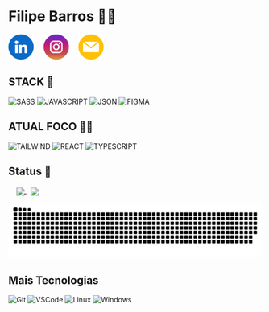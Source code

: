 # Filipe Barros 👨‍💻

[![Linkedin Badge](https://github.com/Filipebarrosg/assents/blob/main/Filipebarrosg/linkedin.png)](https://www.linkedin.com/in/filipebarrosg/) &nbsp; &nbsp;
[![Instagram Badge](https://github.com/Filipebarrosg/assents/blob/main/Filipebarrosg/instagram.png)](https://www.instagram.com/filipe_barrosg/) &nbsp; &nbsp;
[![Outlook Badge](https://github.com/Filipebarrosg/assents/blob/main/Filipebarrosg/email.png)](Filipe.araujo9@outlook.com) 

## STACK 🎯

![SASS](https://img.shields.io/badge/Sass-CC6699?style=for-the-badge&logo=sass&logoColor=white)
![JAVASCRIPT](https://img.shields.io/badge/JavaScript-323330?style=for-the-badge&logo=javascript&logoColor=F7DF1E)
![JSON](https://img.shields.io/badge/json-5E5C5C?style=for-the-badge&logo=json&logoColor=white)
![FIGMA](https://img.shields.io/badge/Figma-F24E1E?style=for-the-badge&logo=figma&logoColor=white)


## ATUAL FOCO 👨‍🎓

![TAILWIND](https://img.shields.io/badge/Tailwind_CSS-38B2AC?style=for-the-badge&logo=tailwind-css&logoColor=white)
![REACT](https://img.shields.io/badge/React-20232A?style=for-the-badge&logo=react&logoColor=61DAFB)
![TYPESCRIPT](https://img.shields.io/badge/TypeScript-007ACC?style=for-the-badge&logo=typescript&logoColor=white)

## Status 🚀

 &nbsp; &nbsp; <a href="https://github.com/anuraghazra/github-readme-stats">
    <img align="center" width='40%' src="https://github-readme-stats.vercel.app/api?username=filipebarrosg&show_icons=true&theme=gruvbox" />
  </a> &nbsp; <a href="https://github.com/anuraghazra/github-readme-stats">
    <img align="center" width='33.5%'  src="https://github-readme-stats.vercel.app/api/top-langs/?username=filipebarrosg&layout=compact&theme=gruvbox"/>  
  </a>
  
  <img src='https://github.com/Filipebarrosg/assents/blob/main/Filipebarrosg/github-user-contribution.svg'/>

  ## Mais Tecnologias 

  ![Git](https://img.shields.io/badge/-Git-F05032?style=flat-square&logo=git&logoColor=white)
  ![VSCode](https://img.shields.io/badge/-VSCode-0085D1?style=flat-square&logo=visual-studio-code&logoColor=white)
  ![Linux](https://img.shields.io/badge/-Linux-16C60C?style=flat-square&logo=linux&logoColor=white)
  ![Windows](https://img.shields.io/badge/-Windows-00ADEF?style=flat-square&logo=windows&logoColor=white)
